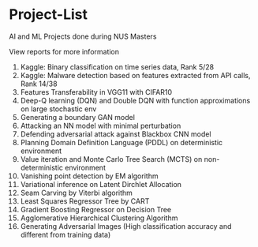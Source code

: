 # Project-List
AI and ML Projects done during NUS Masters

View reports for more information

1.	Kaggle: Binary classification on time series data, Rank 5/28
2.	Kaggle: Malware detection based on features extracted from API calls, Rank 14/38
3.	Features Transferability in VGG11 with CIFAR10
4.	Deep-Q learning (DQN) and Double DQN with function approximations on large stochastic env
5.	Generating a boundary GAN model
6.	Attacking an NN model with minimal perturbation
7.	Defending adversarial attack against Blackbox CNN model
8.	Planning Domain Definition Language (PDDL) on deterministic environment
9.	Value iteration and Monte Carlo Tree Search (MCTS) on non-deterministic environment
10.	Vanishing point detection by EM algorithm
11.	Variational inference on Latent Dirchlet Allocation
12.	Seam Carving by Viterbi algorithm
13.	Least Squares Regressor Tree by CART
14.	Gradient Boosting Regressor on Decision Tree
15.	Agglomerative Hierarchical Clustering Algorithm
16.	Generating Adversarial Images (High classification accuracy and different from training data)
